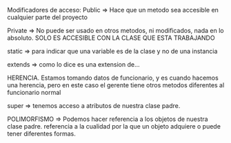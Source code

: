 Modificadores de acceso: 
  Public => Hace que un metodo sea accesible en cualquier parte del proyecto

  Private => No puede ser usado en otros metodos, ni modificados, nada en lo absoluto. SOLO ES ACCESIBLE CON LA CLASE QUE ESTA TRABAJANDO 
  
  static => para indicar que una variable es de la clase y no de una instancia

  extends => como lo dice es una extension de...

  HERENCIA. Estamos tomando datos de funcionario,  y es cuando hacemos una herencia, pero en este caso el gerente tiene otros metodos diferentes al funcionario normal

  super => tenemos acceso a atributos de nuestra clase padre.

  POLIMORFISMO => Podemos hacer referencia a los objetos de nuestra clase padre. referencia a la cualidad por la que un objeto adquiere o puede tener diferentes formas.